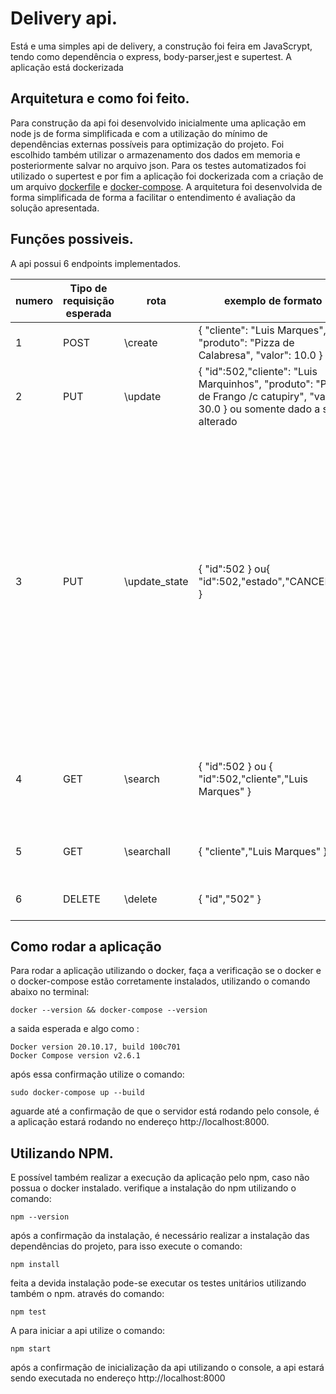 # Delivery api.

Está e uma simples api de delivery, a construção foi feira em JavaScrypt, tendo como dependência o  express, body-parser,jest e supertest.
A aplicação está dockerizada

## Arquitetura e como foi feito.

Para construção da api foi desenvolvido inicialmente uma aplicação em node js de forma simplificada e com a utilização do mínimo de dependências externas possíveis para optimização do projeto. Foi escolhido também utilizar o armazenamento dos dados em memoria e posteriormente salvar no arquivo json. Para os testes automatizados foi utilizado o supertest e por fim a aplicação foi dockerizada com a criação de um arquivo [dockerfile](dockerfile) e [docker-compose](docker-compose.yml).
A arquitetura foi desenvolvida de forma simplificada de forma a facilitar o entendimento é avaliação da solução apresentada.

## Funções possiveis.

A api possui 6 endpoints implementados.

| numero |Tipo de requisição esperada| rota | exemplo de formato | descrição|
| --- | --- | --- | --- | -- |
| 1 | POST | \create | { "cliente": "Luis Marques", "produto": "Pizza de Calabresa", "valor": 10.0 } | A rota efetua a criação de um novo pedido. |
| 2 | PUT | \update | { "id":502,"cliente": "Luis Marquinhos", "produto": "Pizza de Frango /c catupiry", "valor": 30.0 } ou somente dado a ser alterado | A rota efetua a atualização de informações de um  pedido. |
| 3 | PUT |\update_state | { "id":502 } ou{ "id":502,"estado","CANCELED" } |faz o avanço do estado do pedido, de recived para confirmed e etc. Por essa rota e possível tbm fazer o cancelamento do pedido,não e possivel pular o estado de um pedido(se ele está como recived obrigatoriamente ele vai passar para confirmed e assim suscetivamente,o envio do valor estado diferente de CANCELED, será ignorado ) |
| 4 | GET |\search | { "id":502 } ou { "id":502,"cliente","Luis Marques" } |Faz a consulta de uma unico pedido(seja pelo numero do id ou retornando um pedido do cliente informado). |
 |5 | GET | \searchall |{ "cliente","Luis Marques" } |Retorna todos os pedidos registrados no nome do cliente.|
|6 | DELETE |\delete |{ "id","502" } |Deleta o registro do pedido do sistema. |


## Como rodar a aplicação

Para rodar a aplicação utilizando o docker, faça a verificação se o docker e o docker-compose estão corretamente instalados, utilizando o comando abaixo no terminal: 

    docker --version && docker-compose --version

a saida esperada e algo como :

    Docker version 20.10.17, build 100c701
    Docker Compose version v2.6.1

após essa confirmação utilize o comando:

    sudo docker-compose up --build

aguarde até a confirmação de que o servidor está rodando pelo console, é a aplicação estará rodando no endereço http://localhost:8000.

## Utilizando NPM.

E possível também realizar a execução da aplicação pelo npm, caso não possua o docker instalado. verifique a instalação do npm utilizando o comando:

    npm --version

após a confirmação da instalação, é necessário realizar a instalação das dependências do projeto, para isso execute o comando:

    npm install

feita a devida instalação pode-se executar os testes unitários utilizando também o npm. através do comando:

    npm test

A para iniciar a api utilize o comando:

    npm start

após a confirmação de inicialização da api utilizando o console, a api estará sendo executada no endereço http://localhost:8000